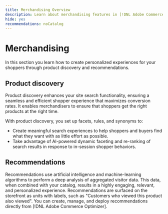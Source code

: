 ```yaml
---
title: Merchandising Overview
description: Learn about merchandising features in [!DNL Adobe Commerce Optimizer].
hide: yes
recommendations: noCatalog
---
```

# Merchandising

In this section you learn how to create personalized experiences for your shoppers through product discovery and recommendations.

## Product discovery

Product discovery enhances your site search functionality, ensuring a seamless and efficient shopper experience that maximizes conversion rates. It enables merchandisers to ensure that shoppers get the right products at the right time. 

With product discovery, you set up facets, rules, and synonyms to:

- Create meaningful search experiences to help shoppers and buyers find what they want with as little effort as possible.
- Take advantage of AI-powered dynamic faceting and re-ranking of search results in response to in-session shopper behaviors.

## Recommendations

Recommendations use artificial intelligence and machine-learning algorithms to perform a deep analysis of aggregated visitor data. This data, when combined with your catalog, results in a highly engaging, relevant, and personalized experience. Recommendations are surfaced on the storefront as units with labels, such as "Customers who viewed this product also viewed". You can create, manage, and deploy recommendations directly from [!DNL Adobe Commerce Optimizer].
